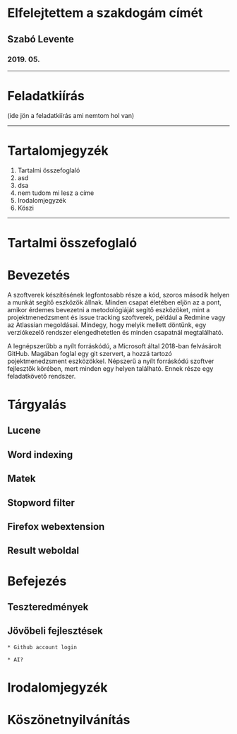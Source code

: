 # Elfelejtettem a szakdogám címét

## Szabó Levente

### 2019. 05. 

---

# Feladatkiírás

(ide jön a feladatkiírás ami nemtom hol van)

---

# Tartalomjegyzék

  1. Tartalmi összefoglaló
  5. asd
  10. dsa
  15. nem tudom mi lesz a címe
  25. Irodalomjegyzék
  26. Köszi

---

# Tartalmi összefoglaló



# Bevezetés

  A szoftverek készítésének legfontosabb része a kód, szoros második helyen a munkát segítő eszközök állnak.
  Minden csapat életében eljön az a pont, amikor érdemes bevezetni a metodológiáját segítő eszközöket,
  mint a projektmenedzsment és issue tracking szoftverek, például a Redmine vagy az
  Atlassian megoldásai. Mindegy, hogy melyik mellett döntünk, egy verziókezelő rendszer elengedhetetlen 
  és minden csapatnál megtalálható.

  A legnépszerűbb a nyílt forráskódú, a Microsoft által 2018-ban felvásárolt GitHub. Magában foglal egy git
  szervert, a hozzá tartozó pojektmenedzsment eszközökkel. Népszerű a nyílt forráskódú szoftver fejlesztők körében,
  mert minden egy helyen található. Ennek része egy feladatkövető rendszer. 

# Tárgyalás

  ## Lucene

  ## Word indexing

  ## Matek

  ## Stopword filter

  ## Firefox webextension

  ## Result weboldal

# Befejezés

  ## Teszteredmények

  ## Jövőbeli fejlesztések

    * Github account login

    * AI?

# Irodalomjegyzék

# Köszönetnyilvánítás


